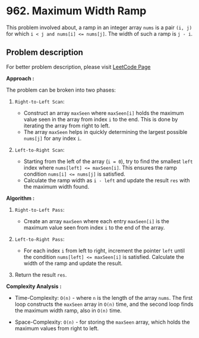 # 962. Maximum Width Ramp

This problem involved about, a ramp in an integer array `nums` is a pair `(i, j)` for which `i < j and nums[i] <= nums[j]`. The width of such a ramp is `j - i`.

## Problem description

For better problem description, please visit [LeetCode Page](https://leetcode.com/problems/maximum-width-ramp/description)

**Approach :**<br/>

The problem can be broken into two phases:

1. `Right-to-Left Scan`:

    - Construct an array `maxSeen` where `maxSeen[i]` holds the maximum value seen in the array from index `i` to the end. This is done by iterating the array from right to left.
    - The array `maxSeen` helps in quickly determining the largest possible `nums[j]` for any index `i`.

2. `Left-to-Right Scan`:
    - Starting from the left of the array (`i = 0`), try to find the smallest `left` index where `nums[left] <= maxSeen[i]`. This ensures the ramp condition `nums[i] <= nums[j]` is satisfied.
    - Calculate the ramp width as `i - left` and update the result `res` with the maximum width found.

**Algorithm :**<br/>

1. `Right-to-Left Pass`:

    - Create an array `maxSeen` where each entry `maxSeen[i]` is the maximum value seen from index `i` to the end of the array.

2. `Left-to-Right Pass`:

    - For each index `i` from left to right, increment the pointer `left` until the condition `nums[left] <= maxSeen[i]` is satisfied. Calculate the width of the ramp and update the result.

3. Return the result `res`.

**Complexity Analysis :**<br/>

-   Time-Complexity: `O(n)` - where `n` is the length of the array `nums`. The first loop constructs the `maxSeen` array in `O(n)` time, and the second loop finds the maximum width ramp, also in `O(n)` time.

-   Space-Complexity: `O(n)` - for storing the `maxSeen` array, which holds the maximum values from right to left.